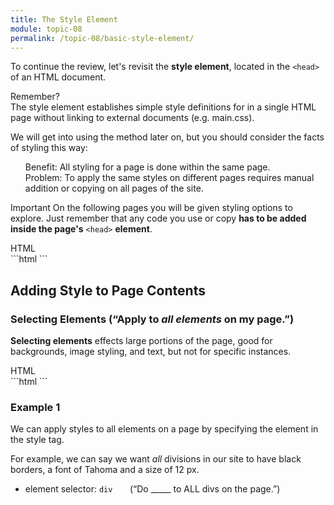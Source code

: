 ```yaml
---
title: The Style Element
module: topic-08
permalink: /topic-08/basic-style-element/
---
```


<div class="divider-heading"></div>

To continue the review, let's revisit the **style element**, located in the `<head>` of an HTML document.

<p><span class="remember-text">Remember?</span><br/>
The style element establishes simple style definitions for in a single HTML page without linking to external documents (e.g. main.css).</p>


We will get into using the method later on, but you should consider the facts of styling this way:

<ul style="list-style-type: none">
  <li class="icon-pro"> Benefit: All styling for a page is done within the same page.</li>
  <li class="icon-con"> Problem: To apply the same styles on different pages requires manual addition or copying on all pages of the site.</li>
</ul>

<span class="label label-danger">Important</span> On the following pages you will be given styling options to explore. Just remember that any code you use or copy **has to be added inside the page's** `<head>` **element**.

<div class="code-heading">
  <span class="html">HTML</span>
</div>
```html
<!DOCTYPE html>
<html>
  <head>
    <title>My Way-Cool Awesome Site</title>
    <style>
      /* “Decorative” styling of page contents... */
    </style>
  </head>

  <body>
    <!-- Page contents that will get styled... -->
  </body>
</html>
```


<div class="divider-pg"></div>


## Adding Style to Page Contents

### Selecting Elements (“Apply to _all elements_ on my page.”)
**Selecting elements** effects large portions of the page, good for backgrounds, image styling, and text, but not for specific instances.

<div class="code-heading">
  <span class="html">HTML</span>
</div>
```html
<style>
  body {
    /* Will affect the ENTIRE body of the page. */
  }
  h1 {
    /* Will affect EVERY heading 1 on the page. */
  }
  img {
    /* Will affect ALL images on the page. */
  }
</style>
```

### Example 1

We can apply styles to all elements on a page by specifying the element in the style tag.

For example, we can say we want _all_ divisions in our site to have black borders, a font of Tahoma and a size of 12 px.
- element selector: `div` &nbsp;&nbsp;&nbsp;&nbsp;&nbsp;&nbsp;(“Do _____ to ALL divs on the page.”)


<div class="external-embed">
  <p data-height="600" data-theme-id="30567" data-slug-hash="bGedNXp" data-default-tab="html,result" data-user="retrog4m3r" data-pen-title="Basic Style Selectors in HTML" class="codepen"></p>
</div>
